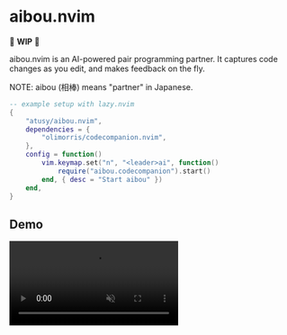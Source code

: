 # aibou.nvim

:construction: **WIP** :construction:

aibou.nvim is an AI-powered pair programming partner.
It captures code changes as you edit, and makes feedback on the fly.

NOTE: aibou (相棒) means "partner" in Japanese.

```lua
-- example setup with lazy.nvim
{
    "atusy/aibou.nvim",
    dependencies = {
        "olimorris/codecompanion.nvim",
    },
    config = function()
        vim.keymap.set("n", "<leader>ai", function()
            require("aibou.codecompanion").start()
        end, { desc = "Start aibou" })
    end,
}
```

## Demo

<div><video controls src="https://github.com/user-attachments/assets/cfbd7ff8-051b-4815-85a0-027ad64bcbd4" muted="false"></video></div>
